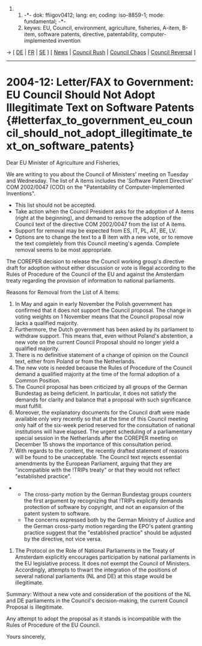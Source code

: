 1.  1.  -\*- dok: ffiigov0412; lang: en; coding: iso-8859-1; mode:
        fundamental; -\*-
    2.  keyws: EU, Council, environment, agriculture, fisheries, A-item,
        B-item, software patents, directive, patentability,
        computer-implemented invention

-\> \[ [ DE](LtrFfiiKuenast0412De "wikilink") \| [
FR](LtrFfiiKuenast0412Fr "wikilink") \| [
SE](LtrFfiiGov0412Sv "wikilink") \] \[ [ News](SwpatcninoEn "wikilink")
\| [ Council Rush](Cons041215En "wikilink") \| [ Council
Chaos](Cons041217En "wikilink") \| [ Council
Reversal](ConsRevers04En "wikilink") \]

------------------------------------------------------------------------

# 2004-12: Letter/FAX to Government: EU Council Should Not Adopt Illegitimate Text on Software Patents {#letterfax_to_government_eu_council_should_not_adopt_illegitimate_text_on_software_patents}

Dear EU Minister of Agriculture and Fisheries,

We are writing to you about the Council of Ministers\' meeting on
Tuesday and Wednesday. The list of A items includes the \'Software
Patent Directive\' COM 2002/0047 (COD) on the \"Patentability of
Computer-Implemented Inventions\".

-   This list should not be accepted.
-   Take action when the Council President asks for the adoption of A
    items (right at the beginning), and demand to remove the adoption of
    the Council text of the directive COM 2002/0047 from the list of A
    items.
-   Support for removal may be expected from ES, IT, PL, AT, BE, LV.
-   Options are to change the text to a B item with a new vote, or to
    remove the text completely from this Council meeting\'s agenda.
    Complete removal seems to be most appropriate.

The COREPER decision to release the Council working group\'s directive
draft for adoption without either discussion or vote is illegal
according to the Rules of Procedure of the Council of the EU and against
the Amsterdam treaty regarding the provision of information to national
parliaments.

Reasons for Removal from the List of A Items:

1.  In May and again in early November the Polish government has
    confirmed that it does not support the Council proposal. The change
    in voting weights on 1 November means that the Council proposal now
    lacks a qualified majority.
2.  Furthermore, the Dutch government has been asked by its parliament
    to withdraw support. This means that, even without Poland\'s
    abstention, a new vote on the current Council Proposal should no
    longer yield a qualified majority.
3.  There is no definitive statement of a change of opinion on the
    Council text, either from Poland or from the Netherlands.
4.  The new vote is needed because the Rules of Procedure of the Council
    demand a qualified majority at the time of the formal adoption of a
    Common Position.
5.  The Council proposal has been criticized by all groups of the German
    Bundestag as being deficient. In particular, it does not satisfy the
    demands for clarity and balance that a proposal with such
    significance must fulfill.
6.  Moreover, the explanatory documents for the Council draft were made
    available only very recently so that at the time of this Council
    meeting only half of the six-week period reserved for the
    consultation of national institutions will have elapsed. The urgent
    scheduling of a parliamentary special session in the Netherlands
    after the COREPER meeting on December 15 shows the importance of
    this consultation period.
7.  With regards to the content, the recently drafted statement of
    reasons will be found to be unacceptable. The Council text rejects
    essential amendments by the European Parliament, arguing that they
    are \"incompatible with the !TRIPs treaty\" or that they would not
    reflect \"established practice\".

-   -   The cross-party motion by the German Bundestag groups counters
        the first argument by recognizing that !TRIPs explicitly demands
        protection of software by copyright, and not an expansion of the
        patent system to software.
    -   The concerns expressed both by the German Ministry of Justice
        and the German cross-party motion regarding the EPO\'s patent
        granting practice suggest that the \"established practice\"
        should be adjusted by the directive, not vice versa.

1.  The Protocol on the Role of National Parliaments in the Treaty of
    Amsterdam explicitly encourages participation by national
    parliaments in the EU legislative process. It does not exempt the
    Council of Ministers. Accordingly, attempts to thwart the
    integration of the positions of several national parliaments (NL and
    DE) at this stage would be illegitimate.

Summary: Without a new vote and consideration of the positions of the NL
and DE parliaments in the Council\'s decision-making, the current
Council Proposal is illegitimate.

Any attempt to adopt the proposal as it stands is incompatible with the
Rules of Procedure of the EU Council.

Yours sincerely,
